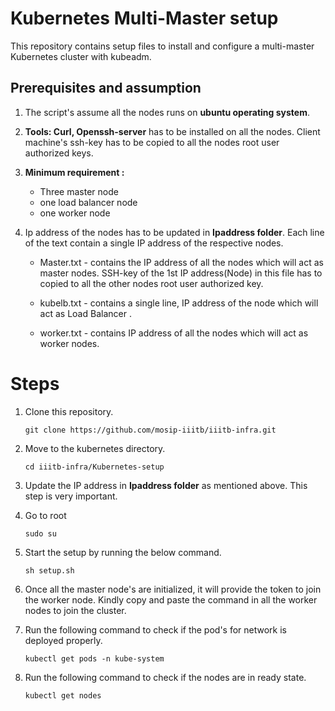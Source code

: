 # Kubernetes Multi-Master setup

This repository contains setup files to install and configure a multi-master Kubernetes cluster with kubeadm.

## Prerequisites and assumption

1) The script's assume all the nodes runs on **ubuntu operating system**.

2) **Tools: Curl, Openssh-server** has to be installed on all the nodes. Client machine's ssh-key has to be copied to all the nodes root user authorized keys.

3) **Minimum requirement :**
   * Three master node
   * one load balancer node
   * one worker node
   
4) Ip address of the nodes has to be updated in **Ipaddress folder**. Each line of the text contain a single IP address of the respective nodes.

   * Master.txt - contains the IP address of all the nodes which will act as master nodes. SSH-key of the 1st IP address(Node) in this file has to copied to all the other nodes root user authorized key. 
   
   * kubelb.txt - contains a single line, IP address of the node which will act as Load Balancer .
   
   * worker.txt - contains IP address of all the nodes which will act as worker nodes.

# Steps

1) Clone this repository.

   ```
   git clone https://github.com/mosip-iiitb/iiitb-infra.git
   ```
   
2) Move to the kubernetes directory.

   ```
   cd iiitb-infra/Kubernetes-setup
   ```
   
3) Update the IP address in **Ipaddress folder** as mentioned above. This step is very important.

4) Go to root

   ```
   sudo su
   ```
   
5) Start the setup by running the below command.

   ```
   sh setup.sh
   ```
6) Once all the master node's are initialized, it will provide the token to join the worker node. Kindly copy and paste the command in all the worker nodes to join the cluster.

7) Run the following command to check if the pod's for network is deployed properly.
  
   ```
   kubectl get pods -n kube-system
   ```

8) Run the following command to check if the nodes are in ready state.

   ```
   kubectl get nodes
   ```

